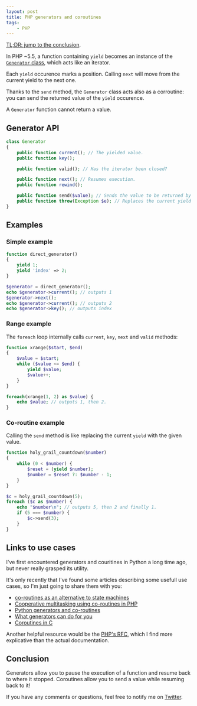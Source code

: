 ```yaml
---
layout: post
title: PHP generators and coroutines
tags:
    - PHP
---
```


[TL;DR: jump to the conclusion](#conclusion).

In PHP ~5.5, a function containing `yield` becomes an instance of the
[`Generator` class](http://php.net/manual/en/class.generator.php), which acts
like an iterator.

Each `yield` occurence marks a position. Calling `next` will move from the
current yield to the next one.

Thanks to the `send` method, the `Generator` class acts also as a corroutine:
you can send the returned value of the `yield` occurence.

A `Generator` function cannot return a value.

## Generator API

```php
class Generator
{
    public function current(); // The yielded value.
    public function key();

    public function valid(); // Has the iterator been closed?

    public function next(); // Resumes execution.
    public function rewind();

    public function send($value); // Sends the value to be returned by the current yield, and resumes execution.
    public function throw(Exception $e); // Replaces the current yield with `throw $e;`
}
```

## Examples

### Simple example

```php
function direct_generator()
{
    yield 1;
    yield 'index' => 2;
}

$generator = direct_generator();
echo $generator->current(); // outputs 1
$generator->next();
echo $generator->current(); // outputs 2
echo $generator->key(); // outputs index

```

### Range example

The `foreach` loop internally calls `current`, `key`, `next` and `valid` methods:

```php
function xrange($start, $end)
{
    $value = $start;
    while ($value <= $end) {
        yield $value;
        $value++;
    }
}

foreach(xrange(1, 2) as $value) {
    echo $value; // outputs 1, then 2.
}
```

### Co-routine example

Calling the `send` method is like replacing the current `yield` with the given
value.

```php
function holy_grail_countdown($number)
{
    while (0 < $number) {
        $reset = (yield $number);
        $number = $reset ?: $number - 1;
    }
}

$c = holy_grail_countdown(5);
foreach ($c as $number) {
    echo "$number\n"; // outputs 5, then 2 and finally 1.
    if (5 === $number) {
        $c->send(3);
    }
}
```

## Links to use cases

I've first encountered generators and couritines in Python a long time ago, but
never really grasped its utility.

It's only recently that I've found some articles describing some usefull use
cases, so I'm just going to share them with you:

* [co-routines as an alternative to state machines](http://eli.thegreenplace.net/2009/08/29/co-routines-as-an-alternative-to-state-machines/)
* [Cooperative multitasking using co-routines in PHP](http://nikic.github.io/2012/12/22/Cooperative-multitasking-using-coroutines-in-PHP.html)
* [Python generators and co-routines](http://stackoverflow.com/a/1347772)
* [What generators can do for you](http://blog.ircmaxell.com/2012/07/what-generators-can-do-for-you.html)
* [Coroutines in C](http://www.chiark.greenend.org.uk/~sgtatham/coroutines.html)

Another helpful resource would be the [PHP's RFC](https://wiki.php.net/rfc/generators),
which I find more explicative than the actual documentation.

## Conclusion

Generators allow you to pause the execution of a function and resume back to
where it stopped. Coroutines allow you to send a value while resuming back to
it!

If you have any comments or questions, feel free to notify me on
[Twitter](https://twitter.com/epiloic).
